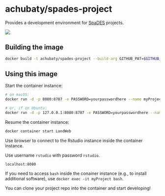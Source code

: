 # achubaty/spades-project

Provides a development environment for [SpaDES](https://github.com/PredictiveEcology/SpaDES) projects.

[![](https://images.microbadger.com/badges/image/achubaty/r-spades-devel.svg)](https://microbadger.com/images/achubaty/spades-project)

## Building the image

```bash
docker build -t achubaty/spades-project --build-arg GITHUB_PAT=$GITHUB_PAT ~/GitHub/rocker-files/spades-project
```

## Using this image

Start the container instance:

```bash
# on macOS:
docker run -d -p 8080:8787 -e PASSWORD=yourpasswordhere --name myProject achubaty/spades-project

# or, if on Ubuntu:
docker run -d -p 127.0.0.1:8080:8787 -e PASSWORD=yourpasswordhere --name myProject achubaty/spades-project
```

Resume the container instance:

```bash
docker container start LandWeb
```

Use browser to connect to the Rstudio instance inside the container instance.

Use username `rstudio` with password `rstudio`.

```
localhost:8080
````

If you need to access `bash` inside the conainer instance (e.g., to install additional software), use `docker exec -it myProject bash`.

You can clone your project repo into the container and start developing!

